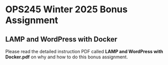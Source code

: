 # OPS245 Winter 2025 Bonus Assignment

## LAMP and WordPress with Docker

Please read the detailed instruction PDF called **LAMP and WordPress with Docker.pdf** on why and how to do this bonus assignment. 

